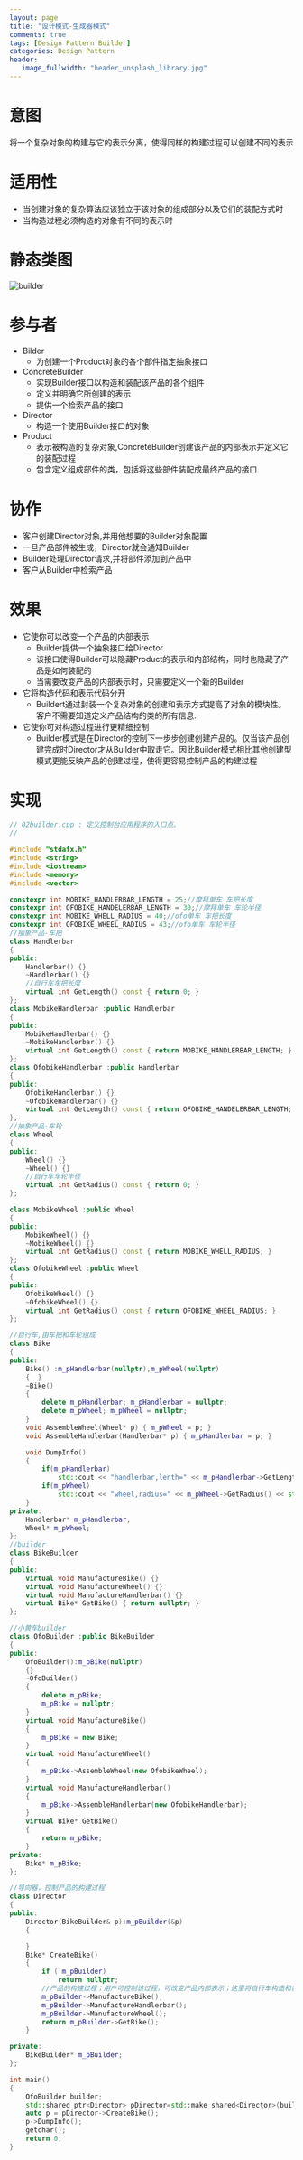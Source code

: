 ```yaml
---
layout: page
title: "设计模式-生成器模式"
comments: true
tags: [Design Pattern Builder]
categories: Design Pattern
header:
   image_fullwidth: "header_unsplash_library.jpg"
---
```


# 意图 

将一个复杂对象的构建与它的表示分离，使得同样的构建过程可以创建不同的表示

# 适用性

* 当创建对象的复杂算法应该独立于该对象的组成部分以及它们的装配方式时
* 当构造过程必须构造的对象有不同的表示时

# 静态类图

![builder](/images/2016/20161217-Design-Pattern-Builder.jpg)

# 参与者

* Bilder
    * 为创建一个Product对象的各个部件指定抽象接口
* ConcreteBuilder
    * 实现Builder接口以构造和装配该产品的各个组件
    * 定义并明确它所创建的表示
    * 提供一个检索产品的接口
* Director
    * 构造一个使用Builder接口的对象
* Product
    * 表示被构造的复杂对象,ConcreteBuilder创建该产品的内部表示并定义它的装配过程
    * 包含定义组成部件的类，包括将这些部件装配成最终产品的接口 

# 协作

* 客户创建Director对象,并用他想要的Builder对象配置
* 一旦产品部件被生成，Director就会通知Builder
* Builder处理Director请求,并将部件添加到产品中
* 客户从Builder中检索产品

# 效果

* 它使你可以改变一个产品的内部表示
    * Builder提供一个抽象接口给Director
    * 该接口使得Builder可以隐藏Product的表示和内部结构，同时也隐藏了产品是如何装配的
    * 当需要改变产品的内部表示时，只需要定义一个新的Builder
* 它将构造代码和表示代码分开
    * Buildert通过封装一个复杂对象的创建和表示方式提高了对象的模块性。客户不需要知道定义产品结构的类的所有信息.
* 它使你可对构造过程进行更精细控制
    * Builder模式是在Director的控制下一步步创建创建产品的。仅当该产品创建完成时Director才从Builder中取走它。因此Builder模式相比其他创建型模式更能反映产品的创建过程，使得更容易控制产品的构建过程

# 实现

~~~ cpp
// 02builder.cpp : 定义控制台应用程序的入口点。
//

#include "stdafx.h"
#include <string>
#include <iostream>
#include <memory>
#include <vector>

constexpr int MOBIKE_HANDLERBAR_LENGTH = 25;//摩拜单车 车把长度
constexpr int OFOBIKE_HANDELERBAR_LENGTH = 30;//摩拜单车 车轮半径
constexpr int MOBIKE_WHELL_RADIUS = 40;//ofo单车 车把长度
constexpr int OFOBIKE_WHEEL_RADIUS = 43;//ofo单车 车轮半径
//抽象产品-车把
class Handlerbar
{
public:
	Handlerbar() {}
	~Handlerbar() {}
	//自行车车把长度
	virtual int GetLength() const { return 0; }
};
class MobikeHandlerbar :public Handlerbar
{
public:
	MobikeHandlerbar() {}
	~MobikeHandlerbar() {}
	virtual int GetLength() const { return MOBIKE_HANDLERBAR_LENGTH; }
};
class OfobikeHandlerbar :public Handlerbar
{
public:
	OfobikeHandlerbar() {}
	~OfobikeHandlerbar() {}
	virtual int GetLength() const { return OFOBIKE_HANDELERBAR_LENGTH; }
};
//抽象产品-车轮
class Wheel
{
public:
	Wheel() {}
	~Wheel() {}
	//自行车车轮半径
	virtual int GetRadius() const { return 0; }
};

class MobikeWheel :public Wheel
{
public:
	MobikeWheel() {}
	~MobikeWheel() {}
	virtual int GetRadius() const { return MOBIKE_WHELL_RADIUS; }
};
class OfobikeWheel :public Wheel
{
public:
	OfobikeWheel() {}
	~OfobikeWheel() {}
	virtual int GetRadius() const { return OFOBIKE_WHEEL_RADIUS; }
};

//自行车,由车把和车轮组成
class Bike
{
public:
	Bike() :m_pHandlerbar(nullptr),m_pWheel(nullptr)
	{  }
	~Bike() 
	{
		delete m_pHandlerbar; m_pHandlerbar = nullptr;
		delete m_pWheel; m_pWheel = nullptr;
	}
	void AssembleWheel(Wheel* p) { m_pWheel = p; }
	void AssembleHandlerbar(Handlerbar* p) { m_pHandlerbar = p; }

	void DumpInfo()
	{
		if(m_pHandlerbar)
			std::cout << "handlerbar,lenth=" << m_pHandlerbar->GetLength() << std::endl;
		if(m_pWheel)
			std::cout << "wheel,radius=" << m_pWheel->GetRadius() << std::endl;
	}
private:
	Handlerbar* m_pHandlerbar;
	Wheel* m_pWheel;
};
//builder
class BikeBuilder
{
public:
	virtual void ManufactureBike() {}
	virtual void ManufactureWheel() {}
	virtual void ManufactureHandlerbar() {}
	virtual Bike* GetBike() { return nullptr; }
};

//小黄车builder
class OfoBuilder :public BikeBuilder
{
public:
	OfoBuilder():m_pBike(nullptr)
	{}
	~OfoBuilder()
	{
		delete m_pBike;
		m_pBike = nullptr;
	}
	virtual void ManufactureBike() 
	{ 
		m_pBike = new Bike;
	}
	virtual void ManufactureWheel() 
	{
		m_pBike->AssembleWheel(new OfobikeWheel);
	}
	virtual void ManufactureHandlerbar()
	{
		m_pBike->AssembleHandlerbar(new OfobikeHandlerbar);
	}
	virtual Bike* GetBike()
	{ 
		return m_pBike; 
	}
private:
	Bike* m_pBike;
};

//导向器，控制产品的构建过程
class Director
{
public:
	Director(BikeBuilder& p):m_pBuilder(&p)
	{

	}
	Bike* CreateBike()
	{
		if (!m_pBuilder)
			return nullptr;
		//产品的构建过程；用户可控制该过程，可改变产品内部表示；这里将自行车构造和表示的代码分开
		m_pBuilder->ManufactureBike();
		m_pBuilder->ManufactureHandlerbar();
		m_pBuilder->ManufactureWheel();
		return m_pBuilder->GetBike();
	}

private:
	BikeBuilder* m_pBuilder;
};

int main()
{
	OfoBuilder builder;
	std::shared_ptr<Director> pDirector=std::make_shared<Director>(builder);
	auto p = pDirector->CreateBike();
	p->DumpInfo();
	getchar();
    return 0;
}

~~~
